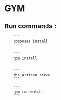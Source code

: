 # GYM
## Run commands : 
    
        ```
        composer install
        ```
        
        ```
        npm install
        ```
        
        ```
        php artisan serve
        ```

        ```
        npm run watch
        ```


